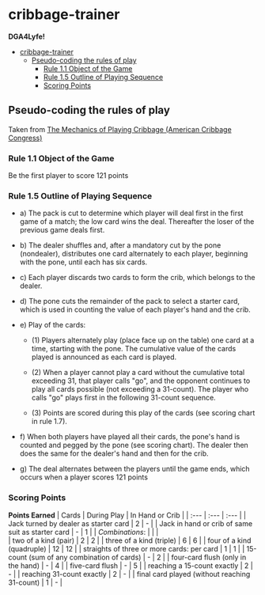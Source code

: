 # cribbage-trainer

**DGA4Lyfe!**

- [cribbage-trainer](#cribbage-trainer)
  - [Pseudo-coding the rules of play](#pseudo-coding-the-rules-of-play)
    - [Rule 1.1 Object of the Game](#rule-11-object-of-the-game)
    - [Rule 1.5 Outline of Playing Sequence](#rule-15-outline-of-playing-sequence)
    - [Scoring Points](#scoring-points)

## Pseudo-coding the rules of play

Taken from [The Mechanics of Playing Cribbage (American Cribbage Congress)](http://www.cribbage.org/NewSite/rules/rule1.asp#section5)

### Rule 1.1 Object of the Game

Be the first player to score 121 points

### Rule 1.5 Outline of Playing Sequence

* a) The pack is cut to determine which player will deal first in the first game of a match; the low card wins the deal. Thereafter the loser of the previous game deals first.

* b) The dealer shuffles and, after a mandatory cut by the pone (nondealer), distributes one card alternately to each player, beginning with the pone, until each has six cards.

* c) Each player discards two cards to form the crib, which belongs to the dealer.

* d) The pone cuts the remainder of the pack to select a starter card, which is used in counting the value of each player's hand and the crib.

* e) Play of the cards:

  - (1) 
  Players alternately play (place face up on the table) one card at a time, starting with the pone. The cumulative value of the cards played is announced as each card is played.

  - (2)
  When a player cannot play a card without the cumulative total exceeding 31, that player calls "go", and the opponent continues to play all cards possible (not exceeding a 31-count). The player who calls "go" plays first in the following 31-count sequence.

  - (3)
  Points are scored during this play of the cards (see scoring chart in rule 1.7).

* f) When both players have played all their cards, the pone's hand is counted and pegged by the pone (see scoring chart). The dealer then does the same for the dealer's hand and then for the crib.

* g) The deal alternates between the players until the game ends, which occurs when a player scores 121 points 

### Scoring Points
**Points Earned**
| Cards | During Play | In Hand or Crib |
| :--- | :--- | :--- |
| Jack turned by dealer as starter card	| 2	| - |
| Jack in hand or crib of same suit as starter card |	-	| 1 |
| *Combinations*: | | | 	 	 
| two of a kind (pair) | 2 | 2 |
| three of a kind (triple) | 6 | 6 |
| four of a kind (quadruple) | 12 | 12 |
| straights of three or more cards: per card | 1 | 1 |
| 15-count (sum of any combination of cards) | - | 2 |
| four-card flush (only in the hand) | - | 4 |
| five-card flush | - | 5 |
| reaching a 15-count exactly | 2 | - |
| reaching 31-count exactly | 2 | - |
| final card played (without reaching 31-count) | 1 | - |